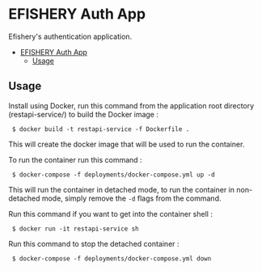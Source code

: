 # EFISHERY Auth App

Efishery's authentication application.

- [EFISHERY Auth App](#efishery-auth-app)
  - [Usage](#usage)
  
## Usage

Install using Docker, run this command from the application root directory (restapi-service/) to build the Docker image :
```
 $ docker build -t restapi-service -f Dockerfile .
```
This will create the docker image that will be used to run the container. 

To run the container run this command :
```
 $ docker-compose -f deployments/docker-compose.yml up -d
```
This will run the container in detached mode, to run the container in non-detached mode, simply remove the `-d` flags from the command.

Run this command if you want to get into the container shell :
```
 $ docker run -it restapi-service sh
```

Run this command to stop the detached container :
```
 $ docker-compose -f deployments/docker-compose.yml down
```
